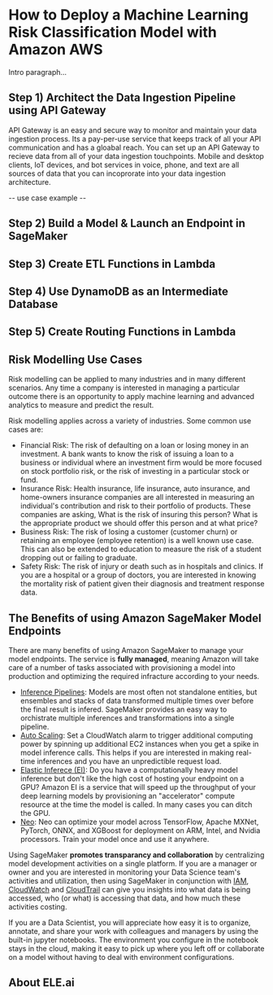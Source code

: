 # How to Deploy a Machine Learning Risk Classification Model with Amazon AWS

Intro paragraph...

## Step 1) Architect the Data Ingestion Pipeline using API Gateway
API Gateway is an easy and secure way to monitor and maintain your data ingestion process. Its a pay-per-use service that keeps track of all your API communication and has a gloabal reach. You can set up an API Gateway to recieve data from all of your data ingestion touchpoints. Mobile and desktop clients, IoT devices, and bot services in voice, phone, and text are all sources of data that you can incoprorate into your data ingestion architecture. 

 -- use case example --

## Step 2) Build a Model & Launch an Endpoint in SageMaker

## Step 3) Create ETL Functions in Lambda

## Step 4) Use DynamoDB as an Intermediate Database

## Step 5) Create Routing Functions in Lambda

## Risk Modelling Use Cases

Risk modelling can be applied to many industries and in many different scenarios. Any time a company is interested in managing a particular outcome there is an opportunity to apply machine learning and advanced analytics to measure and predict the result. 

Risk modelling applies across a variety of industries. Some common use cases are:

* Financial Risk: The risk of defaulting on a loan or losing money in an investment. A bank wants to know the risk of issuing a loan to a business or individual where an investment firm would be more focused on stock portfolio risk, or the risk of investing in a particular stock or fund. 
* Insurance Risk: Health insurance, life insurance, auto insurance, and home-owners insurance companies are all interested in measuring an individual's contribution and risk to their portfolio of products. These companies are asking, What is the risk of insuring this person? What is the appropriate product we should offer this person and at what price?
* Business Risk: The risk of losing a customer (customer churn) or retaining an employee (employee retention) is a well known use case. This can also be extended to education to measure the risk of a student dropping out or failing to graduate. 
* Safety Risk: The risk of injury or death such as in hospitals and clinics. If you are a hospital or a group of doctors, you are interested in knowing the mortality risk of patient given their diagnosis and treatment response data. 

## 

## The Benefits of using Amazon SageMaker Model Endpoints

There are many benefits of using Amazon SageMaker to manage your model endpoints. The service is __fully managed__, meaning Amazon will take care of a number of tasks associated with provisioning a model into production and optimizing the required infracture according to your needs. 
 - [Inference Pipelines](https://docs.aws.amazon.com/sagemaker/latest/): Models are most often not standalone entities, but ensembles and stacks of data transformed multiple times over before the final result is infered. SageMaker  provides an easy way to orchistrate multiple inferences and transformations into a single pipeline.
 - [Auto Scaling](https://docs.aws.amazon.com/sagemaker/latest/dg/endpoint-auto-scaling.html): Set a CloudWatch alarm to trigger additional computing power by spinning up additional EC2 instances when you get a spike in model inference calls. This helps if you are interested in making real-time inferences and you have an unpredictible request load. 
 - [Elastic Inferece (EI)](https://docs.aws.amazon.com/sagemaker/latest/dg/ei.html): Do you have a computationally heavy model inference but don't like the high cost of hosting your endpoint on a GPU? Amazon EI is a service that will speed up the throughput of your deep learning models by provisioning an "accelerator" compute resource at the time the model is called. In many cases you can ditch the GPU.
 - [Neo](https://docs.aws.amazon.com/sagemaker/latest/dg/neo.html): Neo can optimize your model across TensorFlow, Apache MXNet, PyTorch, ONNX, and XGBoost for deployment on ARM, Intel, and Nvidia processors. Train your model once and use it anywhere. 

Using SageMaker __promotes transparancy and collaboration__ by centralizing model development activities on a single platform. If you are a manager or owner and you are interested in monitoring your Data Science team's activities and utilization, then using SageMaker in conjunction with [IAM](https://aws.amazon.com/iam/), [CloudWatch](https://aws.amazon.com/cloudwatch/) and [CloudTrail](https://aws.amazon.com/cloudtrail/) can give you insights into what data is being accessed, who (or what) is accessing that data, and how much these activities costing. 

If you are a Data Scientist, you will appreciate how easy it is to organize, annotate, and share your work with colleagues and managers by using the built-in jupyter notebooks. The environment you configure in the notebook stays in the cloud, making it easy to pick up where you left off or collaborate on a model without having to deal with environment configurations. 

## About ELE.ai

